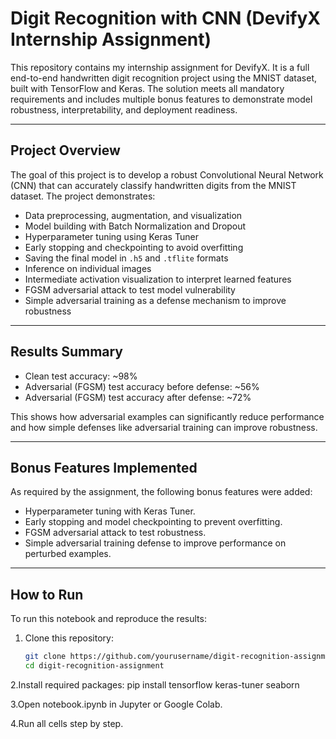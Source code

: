 # Digit Recognition with CNN (DevifyX Internship Assignment)

This repository contains my internship assignment for DevifyX. It is a full end-to-end handwritten digit recognition project using the MNIST dataset, built with TensorFlow and Keras. The solution meets all mandatory requirements and includes multiple bonus features to demonstrate model robustness, interpretability, and deployment readiness.

---

## Project Overview

The goal of this project is to develop a robust Convolutional Neural Network (CNN) that can accurately classify handwritten digits from the MNIST dataset. The project demonstrates:
- Data preprocessing, augmentation, and visualization
- Model building with Batch Normalization and Dropout
- Hyperparameter tuning using Keras Tuner
- Early stopping and checkpointing to avoid overfitting
- Saving the final model in `.h5` and `.tflite` formats
- Inference on individual images
- Intermediate activation visualization to interpret learned features
- FGSM adversarial attack to test model vulnerability
- Simple adversarial training as a defense mechanism to improve robustness

---

## Results Summary

- Clean test accuracy: ~98%
- Adversarial (FGSM) test accuracy before defense: ~56%
- Adversarial (FGSM) test accuracy after defense: ~72%

This shows how adversarial examples can significantly reduce performance and how simple defenses like adversarial training can improve robustness.

---



## Bonus Features Implemented

As required by the assignment, the following bonus features were added:
- Hyperparameter tuning with Keras Tuner.
- Early stopping and model checkpointing to prevent overfitting.
- FGSM adversarial attack to test robustness.
- Simple adversarial training defense to improve performance on perturbed examples.


---

## How to Run

To run this notebook and reproduce the results:

1. Clone this repository:

   ```bash
   git clone https://github.com/yourusername/digit-recognition-assignment.git
   cd digit-recognition-assignment
2.Install required packages:
pip install tensorflow keras-tuner seaborn

3.Open notebook.ipynb in Jupyter or Google Colab.

4.Run all cells step by step.
